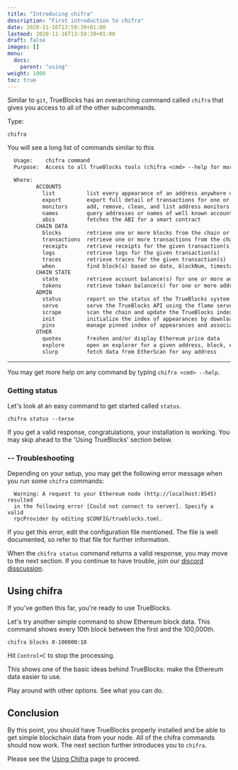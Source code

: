 ```yaml
---
title: "Introducing chifra"
description: "First introduction to chifra"
date: 2020-11-16T13:59:39+01:00
lastmod: 2020-11-16T13:59:39+01:00
draft: false
images: []
menu:
  docs:
    parent: "using"
weight: 1000
toc: true
---
```


Similar to `git`, TrueBlocks has an overarching command called `chifra` that gives you access to all of the other subcommands.

Type:

```shell
chifra
```

You will see a long list of commands similar to this

```txt
  Usage:    chifra command
  Purpose:  Access to all TrueBlocks tools (chifra <cmd> --help for more).

  Where:
         ACCOUNTS
           list          list every appearance of an address anywhere on the chain
           export        export full detail of transactions for one or more addresses
           monitors      add, remove, clean, and list address monitors
           names         query addresses or names of well known accounts
           abis          fetches the ABI for a smart contract
         CHAIN DATA
           blocks        retrieve one or more blocks from the chain or local cache
           transactions  retrieve one or more transactions from the chain or local cache
           receipts      retrieve receipts for the given transaction(s)
           logs          retrieve logs for the given transaction(s)
           traces        retrieve traces for the given transaction(s)
           when          find block(s) based on date, blockNum, timestamp, or 'special'
         CHAIN STATE
           state         retrieve account balance(s) for one or more addresses at given block(s)
           tokens        retrieve token balance(s) for one or more addresses at given block(s)
         ADMIN
           status        report on the status of the TrueBlocks system
           serve         serve the TrueBlocks API using the flame server
           scrape        scan the chain and update the TrueBlocks index of appearances
           init          initialize the index of appearances by downloading Bloom filters
           pins          manage pinned index of appearances and associated Bloom filters
         OTHER
           quotes        freshen and/or display Ethereum price data
           explore       open an explorer for a given address, block, or transaction
           slurp         fetch data from EtherScan for any address
```
---
You may get more help on any command by typing `chifra <cmd> --help`.

### Getting status

Let's look at an easy command to get started called `status`.

```shell
chifra status --terse
```

If you get a valid response, congratulations, your installation is working. You may skip ahead to the 'Using TrueBlocks' section below.

### -- Troubleshooting

Depending on your setup, you may get the following error message when you run some `chifra` commands:

```shell
  Warning: A request to your Ethereum node (http://localhost:8545) resulted
  in the following error [Could not connect to server]. Specify a valid
  rpcProvider by editing $CONFIG/trueblocks.toml.
```

If you get this error, edit the configuration file mentioned. The file is well documented, so refer to that file for further information.

When the `chifra status` command returns a valid response, you may move to the next section. If
you continue to have trouble, join our [discord disscussion](https://discord.gg/kAFcZH2x7K).

## Using chifra

If you've gotten this far, you're ready to use TrueBlocks.

Let's try another simple command to show Ethereum block data. This command shows every 10th block between the first and the 100,000th.

```shell
chifra blocks 0-100000:10
```

Hit `Control+C` to stop the processing.

This shows one of the basic ideas behind TrueBlocks: make the Ethereum data easier to use.

Play around with other options. See what you can do.

## Conclusion

By this point, you should have TrueBlocks properly installed and be able to get simple blockchain data from your node. All of the chifra commands should now work. The next section further introduces you to `chifra`.

Please see the [Using Chifra](/docs/chifra/using-chifra/) page to proceed.
